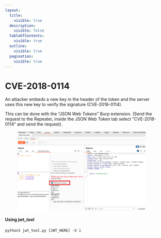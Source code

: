 ```yaml
---
layout:
  title:
    visible: true
  description:
    visible: false
  tableOfContents:
    visible: true
  outline:
    visible: true
  pagination:
    visible: true
---
```


# CVE-2018-0114

An attacker embeds a new key in the header of the token and the server uses this new key to verify the signature (CVE-2018-0114).

This can be done with the "JSON Web Tokens" Burp extension. (Send the request to the Repeater, inside the JSON Web Token tab select "CVE-2018-0114" and send the request).

<figure><img src="../../.gitbook/assets/image (6).png" alt=""><figcaption></figcaption></figure>

#### **Using jwt\_tool**

```
python3 jwt_tool.py [JWT_HERE] -X i
```
